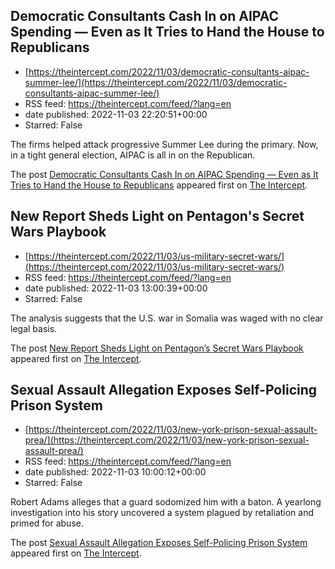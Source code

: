 ## Democratic Consultants Cash In on AIPAC Spending — Even as It Tries to Hand the House to Republicans
 - [https://theintercept.com/2022/11/03/democratic-consultants-aipac-summer-lee/](https://theintercept.com/2022/11/03/democratic-consultants-aipac-summer-lee/)
 - RSS feed: https://theintercept.com/feed/?lang=en
 - date published: 2022-11-03 22:20:51+00:00
 - Starred: False

<p>The firms helped attack progressive Summer Lee during the primary. Now, in a tight general election, AIPAC is all in on the Republican.</p>
<p>The post <a href="https://theintercept.com/2022/11/03/democratic-consultants-aipac-summer-lee/" rel="nofollow">Democratic Consultants Cash In on AIPAC Spending — Even as It Tries to Hand the House to Republicans</a> appeared first on <a href="https://theintercept.com" rel="nofollow">The Intercept</a>.</p>

## New Report Sheds Light on Pentagon's Secret Wars Playbook
 - [https://theintercept.com/2022/11/03/us-military-secret-wars/](https://theintercept.com/2022/11/03/us-military-secret-wars/)
 - RSS feed: https://theintercept.com/feed/?lang=en
 - date published: 2022-11-03 13:00:39+00:00
 - Starred: False

<p>The analysis suggests that the U.S. war in Somalia was waged with no clear legal basis.</p>
<p>The post <a href="https://theintercept.com/2022/11/03/us-military-secret-wars/" rel="nofollow">New Report Sheds Light on Pentagon&#8217;s Secret Wars Playbook</a> appeared first on <a href="https://theintercept.com" rel="nofollow">The Intercept</a>.</p>

## Sexual Assault Allegation Exposes Self-Policing Prison System
 - [https://theintercept.com/2022/11/03/new-york-prison-sexual-assault-prea/](https://theintercept.com/2022/11/03/new-york-prison-sexual-assault-prea/)
 - RSS feed: https://theintercept.com/feed/?lang=en
 - date published: 2022-11-03 10:00:12+00:00
 - Starred: False

<p>Robert Adams alleges that a guard sodomized him with a baton. A yearlong investigation into his story uncovered a system plagued by retaliation and primed for abuse.</p>
<p>The post <a href="https://theintercept.com/2022/11/03/new-york-prison-sexual-assault-prea/" rel="nofollow">Sexual Assault Allegation Exposes Self-Policing Prison System</a> appeared first on <a href="https://theintercept.com" rel="nofollow">The Intercept</a>.</p>
